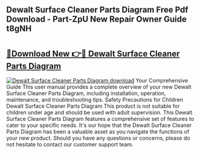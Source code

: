 ## Dewalt Surface Cleaner Parts Diagram Free Pdf Download - Part-ZpU New Repair Owner Guide t8gNH

# <h2><a href="http://dfmiy7.blite.top/?on=Dewalt+Surface+Cleaner+Parts+Diagram">🔗Download New 👉🔴 Dewalt Surface Cleaner Parts Diagram</a></h2>

[![Dewalt Surface Cleaner Parts Diagram download](https://i.imgur.com/lujVjoI.png)](http://dfmiy7.blite.top/?on=Dewalt+Surface+Cleaner+Parts+Diagram)
Your Comprehensive Guide This user manual provides a complete overview of your new Dewalt Surface Cleaner Parts Diagram, including installation, operation, maintenance, and troubleshooting tips. Safety Precautions for Children Dewalt Surface Cleaner Parts Diagram This product is not suitable for children under age and should be used with adult supervision. This Dewalt Surface Cleaner Parts Diagram features a comprehensive set of features to cater to your specific needs. It's our hope that the Dewalt Surface Cleaner Parts Diagram has been a valuable asset as you navigate the functions of your new product. Should you have any questions or concerns, please do not hesitate to contact our customer support team.
